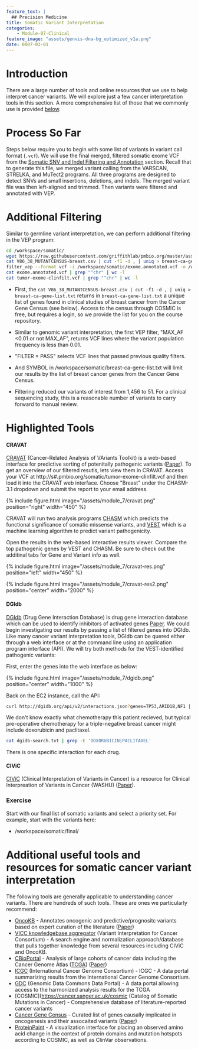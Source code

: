 ```yaml
---
feature_text: |
  ## Precision Medicine
title: Somatic Variant Interpretation
categories:
    - Module-07-Clinical
feature_image: "assets/genvis-dna-bg_optimized_v1a.png"
date: 0007-03-01
---
```


# Introduction

There are a large number of tools and online resources that we use to help interpret cancer variants. We will explore just a few cancer interpretation tools in this section. A more comprehensive list of those that we commonly use is provided [below](#additional-useful-tools-and-resources-for-somatic-cancer-variant-interpretation).

# Process So Far

Steps below require you to begin with some list of variants in variant call format (```.vcf```). We will use the final merged, filtered somatic exome VCF from the [Somatic SNV and Indel Filtering and Annotation]("https://pmbio.org/module-05-somatic/0005/02/02/Somatic_SNV_and_Indel_Filtering_and_Annotation/") section. Recall that to generate this file, we merged variant calling from the VARSCAN, STRELKA, and MuTect2 programs. All three programs are designed to detect SNVs and small insertions, deletions, and indels. The merged variant file was then left-aligned and trimmed. Then variants were filtered and annotated with VEP.      

# Additional Filtering

Similar to germline variant interpretation, we can perform additional filtering in the VEP program:  

```bash
cd /workspace/somatic/
wget https://raw.githubusercontent.com/griffithlab/pmbio.org/master/assets/module_7/V86_38_MUTANTCENSUS-breast.csv
cat V86_38_MUTANTCENSUS-breast.csv | cut -f1 -d , | uniq > breast-ca-gene-list.txt
filter_vep --format vcf -i /workspace/somatic/exome.annotated.vcf -o /workspace/somatic/tumor-exome-clinfilt.vcf --filter "(MAX_AF < 0.01 or not MAX_AF) and FILTER = PASS and SYMBOL in /workspace/somatic/breast-ca-gene-list.txt" --force_overwrite
cat exome.annotated.vcf | grep "^chr" | wc -l
cat tumor-exome-clinfilt.vcf | grep "^chr" | wc -l
```

* First, the ```cat V86_38_MUTANTCENSUS-breast.csv | cut -f1 -d , | uniq > breast-ca-gene-list.txt``` returns in ```breast-ca-gene-list.txt``` a unique list of genes found in clinical studies of breast cancer from the Cancer Gene Census (see below). Access to the census through COSMIC is free, but requires a login, so we provide the list for you on the course repository.

* Similar to genomic variant interpretation, the first VEP filter, "MAX_AF <0.01 or not MAX_AF", returns VCF lines where the variant population frequency is less than 0.01.

* "FILTER = PASS" selects VCF lines that passed previous quality filters. 

* And SYMBOL in /workspace/somatic/breast-ca-gene-list.txt will limit our results by the list of breast cancer genes from the Cancer Gene Census.

* Filtering reduced our variants of interest from 1,456 to 51. For a clinical sequencing study, this is a reasonable number of variants to carry forward to manual review.  

# Highlighted Tools


#### CRAVAT
[CRAVAT](http://cravat.us/CRAVAT/) (Cancer-Related Analysis of VAriants Toolkit) is a web-based interface for predictive sorting of potenitally pathogenic variants ([Paper](https://doi.org/10.1093/bioinformatics/btt017)). To get an overview of our filtered resutls, lets view them in CRAVAT. Access your VCF at http://s#.pmbio.org/somatic/tumor-exome-clinfilt.vcf and then load it into the CRAVAT web interface. Choose "Breast" under the CHASM-3.1 dropdown and submit the report to your email address.

{% include figure.html image="/assets/module_7/cravat.png" position="right" width="450" %}

CRAVAT will run two analysis programs [CHASM]("http://cravat.us/CRAVAT/help.jsp?chapter=analysis_tools&article=vest#chasm-3.1") which predicts the functional significance of somatic missense variants, and [VEST]("http://cravat.us/CRAVAT/help.jsp?chapter=analysis_tools&article=vest#vest-4") which is a machine learning algorithm to predict variant pathogenicity.

Open the results in the web-based interactive results viewer. Compare the top pathogenic genes by VEST and CHASM. Be sure to check out the additinal tabs for Gene and Variant info as well. 

{% include figure.html image="/assets/module_7/cravat-res.png" position="left" width="450" %}

{% include figure.html image="/assets/module_7/cravat-res2.png" position="center" width="2000" %}
<br>


#### DGIdb
[DGIdb](http://www.dgidb.org/) (Drug Gene Interaction Database) is drug gene interaction database which can be used to identify inhibitors of activated genes [Paper](https://doi.org/10.1093/nar/gkx1143). We could begin investigating our results by passing a list of filtered genes into DGIdb. Like many cancer variant interpretation tools, DGIdb can be quered either through a web interface or at the command line using an application program interface (API). We will try both methods for the VEST-identified pathogenic variants:

First, enter the genes into the web interface as below:

{% include figure.html image="/assets/module_7/dgidb.png" position="center" width="1000" %}

Back on the EC2 instance, call the API:
```bash
curl http://dgidb.org/api/v2/interactions.json?genes=TP53,ARID1B,NF1 | python -mjson.tool > dgidb-search.txt
```

We don't know exactly what chemotherapy this patient recieved, but typical pre-operative chemotherapy for a triple-negative breast cancer might include doxorubicin and paclitaxel. 

```bash
cat dgidb-search.txt | grep -E 'DOXORUBICIN|PACLITAXEL'
```

There is one specific interaction for each drug. 

#### CIViC
[CIViC](https://civicdb.org/home) (Clinical Interpretation of Variants in Cancer) is a resource for Clinical Interpreation of Variants in Cancer (WASHU) ([Paper](https://www.nature.com/articles/ng.3774)). 



### Exercise
Start with our final list of somatic variants and select a priority set.  For example, start with the variants here:
* /workspace/somatic/final/


# Additional useful tools and resources for somatic cancer variant interpretation

The following tools are generally applicable to understanding cancer variants. There are hundreds of such tools.  These are ones we particularly recommend:

* [OncoKB](http://oncokb.org/#/) - Annotates oncogenic and predictive/prognositc variants based on expert curation of the literature ([Paper](http://ascopubs.org/doi/full/10.1200/PO.17.00011))
* [VICC knowledgebase aggregator](https://cancervariants.org/) (Variant Interpretation for Cancer Consortium) - A search engine and normalization approach/database that pulls together knowledge from several resources including CIViC and OncoKB. 
* [CBioPortal](http://www.cbioportal.org/) - Analysis of large cohorts of cancer data including the Cancer Genome Atlas ([TCGA](https://cancergenome.nih.gov/)) ([Paper](https://doi.org/10.1126/scisignal.2004088))
* [ICGC](https://dcc.icgc.org/) (International Cancer Genome Consortium) - ICGC - A data portal summarizing results from the International Cancer Genome Consortium. 
* [GDC](https://portal.gdc.cancer.gov/) (Genomic Data Commons Data Portal) - A data portal allowing access to the harmonized analysis results for the TCGA
* [COSMIC](https://cancer.sanger.ac.uk/cosmic (Catalog of Somatic Mutations in Cancer) - Comprehensive database of literature-reported cancer variants
* [Cancer Gene Census](https://cancer.sanger.ac.uk/census#cl_overview) - Curated list of genes causally implicated in oncogenesis and their assocaited variants ([Paper](https://doi.org/10.1038/nrc1299))
* [ProteinPaint](https://pecan.stjude.cloud/home) - A visualization interface for placing an observed amino acid change in the context of protein domains and mutation hotspots according to COSMIC, as well as ClinVar observations.
